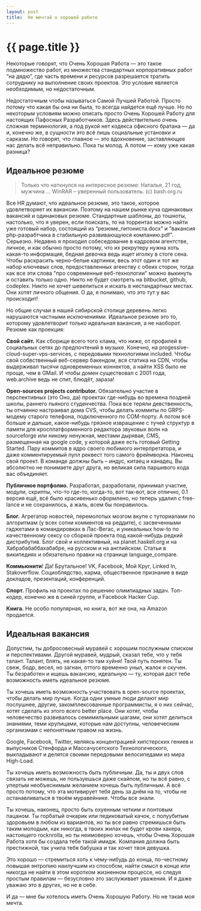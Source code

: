 ```yaml
---
layout: post
title:  Не мечтай о хорошей работе
---
```

# {{ page.title }}

Некоторые говорят, что Очень Хорошая Работа — это такое подмножество работ, из множества стандартных корпоративных работ “на дядю”, где часть времени и ресурсов разрешается тратить сотруднику на выполнение своих проектов. Это условие является необходимым, но недостаточным. 

Недостаточным чтобы называться Самой Лучшей Работой. Просто потому что какая бы она ни была, то всегда найдется ещё лучше. Но по некоторым условиям можно описать просто Очень Хорошей Работу для настоящих Пафосных Разработчиков. Здесь действительно очень сложная терминология, а под рукой нет кодекса офисного братана — да и, конечно же, в сущности это всё лишь социальные установки и сарказм. Но говорят, что главное — это вдохновение, заставляющее нас делать всё неправильно. Пока ты молод. А потом — кому уже какая разница?

## Идеальное резюме 

> Только что наткнулся на интересное резюме:
> Наталья, 21 год, мужчина
> ...
> WinRAR – уверенный пользователь. (с) bash.org.ru

Все HR думают, что идеальное резюме, это такое, которое удовлетворяет их вакансии. Поэтому на нашем рынке куча одинаковых вакансий и одинаковых резюме. Стандартные шаблоны, до тошноты, настолько, что я уверен, если поискать, то на торрентах можно найти уже готовый набор, состоящий из “резюме_питониста.docx” и “вакансия php-разрабтчика в стабильную развивающуюся компанию.pdf”. Серьезно. Недавно я проходил собеседование в кадровом агентстве, личное, и как обычно просто потому, что их рекрутеру нужна хоть какая-то информация, бедная девочка ведь ищет иголку в стоге сена. Чтобы раскрасить черно-белые картинки, весь этот один и тот же набор ключевых слов, предоставленных агенству с обеих сторон, тогда как все эти слова "про современные веб-технологии" можно выкинуть и оставить только одно. Никто не будет смотреть на bitbucket, github, codeplex. Никто не хочет шевелиться и искать в нестандартных местах. Они хотят личного общения. О да, я понимаю, что это тут у вас происходит! 

Но общие случаи в нашей сибирской столице деревень легко нарушаются частными исключениями. Идеальное резюме это то, которому удовлетворит только идеальная вакансия, а не наоборот. Резюме как проекция:

**Свой сайт.** Как сборище всего того хлама, что ниже, от профилей в социальных сетях до предпочтений в музыке. Конечно, на progessive-cloud-super-vps-services, с передовыми технологиями included. Чтобы свой собвственный веб-сервер бакендом,  вся статика на CDN, чтобы выдерживал тысячи одновременных коннектов, а найти XSS было не проще, чем в GMail. И чтобы домен существовал с 2001 года, web.arсhive ведь не спит, блюдёт, зараза!

**Open-sources projects contributor.** Обязательно участие в перспективных (это Оно, да) проектах где-нибудь во времена поздней школы, раннего пьяного студенчества. Пока все теряли девственность, ты отчаянно настраивал дома CVS, чтобы делать коммиты по GRPS-модему старого телефона, подключенного по COM-порту. А потом всё больше и дальше, какое-нибудь грязное извращение с тучей структур в памяти для кросплатформенного редактора звуковых волн на sourceforge или никому ненужная, местами дырявая, CMS, размещенная на google code, у которой даже есть готовый Getting Started. Пару коммитов в ядро своего любимого интерпретатора, и даже комментируемый пулл реквест того самого фреймворка. Наконец свой проект. В команде должны быть – индус, китаец и канадец. Вы абсолютно не понимаете друг друга, но великая сила паршивого кода вас объединяет.

**Публичное портфолио.** Разработал, разработали, принимал участие, модули, скрипты, что-то где-то, когда-то, вот так-вот, все отлично, 0.1 версия ещё, всё было красивенько оформлено, но теперь удалил с free-lance и не сохранилось, а жаль, всем бы понравилось.

**Блог.** Агрегатор новостей, перемолотых мозгом вкупе с туториалами по алгоритмам (у всех сотни комментов на реддите), с засвеченными гаджетами в командировках в Лас-Вегас, и уникальных how-to по качественному сексу со сборкой проекта под какой-нибудь редкий дистрибутив. Блог свой и коллективный, на planet.haskell.org и на Хабрабабаббахабабре, на русском и на английском. Статьи в википедиях и обязательно правки на странице language_compare.

**Коммьюнити**! Да! Брутальное! VK, Facebook, Мой Круг, Linked In, Stakoverflow. Социоблядство, карма, общественное признание в виде докладов, презентаций, конференций. 

**Спорт.** Профиль на проектах по решению олимпиадных задач. Топ-кодер, конечно же в синей группе, и Facebook Hacker Cup.

**Книга.** Не особо популярная, но книга, вот же она, на Amazon продается. 

## Идеальная вакансия ##

Допустим, ты добросовесный муравей с хорошим послужным списком и перспективами. Другой муравей, мудрый, сказал тебе, что у тебя талант. Талант, блять, не какая-то там хуйня! Твой путь понятен. Ты свеж, бодр, весел, но загнан, оттого временно уныл, жалок и скучен. Ты безработен и ищешь вакансию, идеальную — ту, которая даст тебе возможность иметь идеальное резюме.

Ты хочешь иметь возможность участвовать в open-source проектах, чтобы делать мир лучше. Когда одни умные люди делают мир послушнее, другие, закомплексованные программисты, я о них сейчас, хотят сделать из этого всего better place. Они хотят, чтобы человечество развивалось семимильными шагами, они хотят делиться знаниями, теми крупицами, которые нам доступны, человеческим организмам с непонятным правом на жизнь. 

Google, Facebook, Twitter, являясь концентрацией хипстерских гениев и выпусников Стенфорда и Массачусетского Технологического, выкладывают и делятся своими передовыми велосипедами из мира High-Load.

Ты хочешь иметь возможность быть публичным. Да, ты и двух слов связать не можешь, не пользуешься даже скайпом, но ты всё равно, с упертым необъяснимым желанием хочешь быть публичным. А всё просто потому, что эта мотивирует тебя день за днём на то, чтобы не останавливаться в твоём муравейнике. Чтобы все знали. 

Ты хочешь, наконец, просто быть охуенным четким и понтовым пацаном. Ты горбатый очкарик или педиковатый качок, с полуубитым здоровьем в любом из вариантов, но ты все равно стремишься быть таким молодым, как никогда, в твоих жилах  не будет крови хакера, настоящего rocknrolla, но ты неимоверно хочешь, чтобы Очень Хорошая Работа хотя бы создала тебе такой имидж. Компания должна быть престижной, так учила тебя бабушка и так хочет твоя девушка.

Это хорошо — стремиться хоть к чему-нибудь до конца, по-честному повышая энтропию наилучшим из способом, найти смысл в конце или никогда не найти в этом коротком жизненном процессе, но следуя простым правилам — безусловно это заслуживает уважения. И я даже уважаю это в других, но не в себе.

И да — мне бы хотелось иметь Очень Хорошую Работу. Но не такая моя мечта.